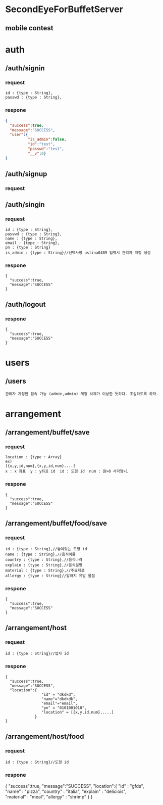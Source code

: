 # SecondEyeForBuffetServer
## mobile contest

# auth
## /auth/signin
### request
```
id : {type : String},  
passwd : {type : String},  
```

### respone
```json
{
  "success":true,
  "message":"SUCCESS",
  "user":{
          "is_admin":false,
          "id":"test",
          "passwd":"test",
          "__v":0}
}
```




## /auth/signup
### request
## /auth/singin
### request
```
id : {type : String},  
passwd : {type : String},  
name : {type : String},  
email : {type : String},  
pn : {type : String}   
is_admin : {type : String}//선택사항 ustina0409 입력시 관리자 계정 생성
```
### respone
```
{
  "success":true,
  "message":"SUCCESS"
}
```

## /auth/logout
### respone
```
{
  "success":true,
  "message":"SUCCESS"
}
```


# users
## /users
```gui 환경으로 유저관리(삭제, 관리자 권한 부여) 가능  
관리자 계정만 접속 가능 (admin,admin) 게정 삭제가 이상한 듯하다. 조심하도록 하자.
```

# arrangement
## /arrangement/buffet/save
### request
```
location : {type : Array}
ex)  
[{x,y,id,num},{x,y,id,num}....]  
x : x 좌표  y : y좌표 id  id : 도형 id  num : 원>0 사각형>1  
```
### respone
```
{
  "success":true,
  "message":"SUCCESS"
}
```
## /arrangement/buffet/food/save
### request
```
id : {type : String},//놓여있는 도형 id  
name : {type : String},//음식이름
country : {type : String},//음식나라  
explain : {type : String},//음식설명  
material : {type : String},//주요재료  
allergy : {type : String}//알러지 유발 물질  
```
### respone
```
{
  "success":true,
  "message":"SUCCESS"
}
```


## /arrangement/host
### request
```
id : {type : String}//업자 id  
```

### respone
```
{
  "success":true,
  "message":"SUCCESS",
  "location":{
                "id" = "dkdkd",
                "name"="dkdkdk",
                "email"="email",
                "pn" = "0101001010",
                "location" = [{x,y,id,num},....]
             }
}
```


## /arrangement/host/food
### request
```
id : {type : String}//도형 id  
```

### respone
{
  "success":true,
  "message":"SUCCESS",
  "location":{
              "id" : "gfds",  
              "name" : "pizza",
              "country" : "italia", 
              "explain" : "deliciois",  
              "material" : "meal", 
              "allergy" : "shrimp"
             }
}

